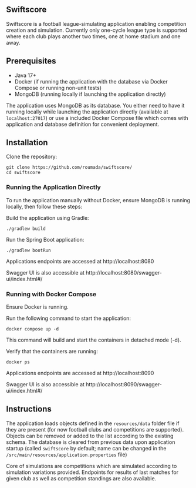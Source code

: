 ## Swiftscore

Swiftscore is a football league-simulating application enabling competition creation and simulation.
Currently only one-cycle league type is supported where each club plays another two times, one at home stadium and one away.

## Prerequisites

- Java 17+
- Docker (if running the application with the database via Docker Compose or running non-unit tests)
- MongoDB (running locally if launching the application directly)


The application uses MongoDB as its database.
You either need to have it running locally while launching the application directly (available at `localhost:27017`) or use a included Docker Compose file which comes with application and database definition for convenient deployment.

## Installation

Clone the repository:

```
git clone https://github.com/roumada/swiftscore/
cd swiftscore
```

### Running the Application Directly

To run the application manually without Docker, ensure MongoDB is running locally, then follow these steps:

Build the application using Gradle:

```
./gradlew build
```

Run the Spring Boot application:

```
./gradlew bootRun
```


Applications endpoints are accessed at http://localhost:8080

Swagger UI is also accessible at http://localhost:8080/swagger-ui/index.html#/

### Running with Docker Compose

Ensure Docker is running.

Run the following command to start the application:

```
docker compose up -d
```

This command will build and start the containers in detached mode (-d).

Verify that the containers are running:

```
docker ps
```


Applications endpoints are accessed at http://localhost:8090

Swagger UI is also accessible at http://localhost:8090/swagger-ui/index.html#/

## Instructions

The application loads objects defined in the `resources/data` folder file if they are present (for now football clubs and competitions are supported).
Objects can be removed or added to the list according to the existing schema.
The database is cleared from previous data upon application startup (called `swiftscore` by default; name can be changed in the `/src/main/resources/application.properties` file)

Core of simulations are competitions which are simulated according to simulation variations provided.
Endpoints for results of last matches for given club as well as competition standings are also available.
